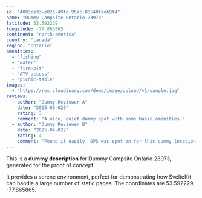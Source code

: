 ```yaml
---
id: "4083ca33-e026-49fd-95ac-88540fae69f4"
name: "Dummy Campsite Ontario 23973"
latitude: 53.592229
longitude: -77.865865
continent: "north-america"
country: "canada"
region: "ontario"
amenities:
  - "fishing"
  - "water"
  - "fire-pit"
  - "ATV-access"
  - "picnic-table"
images:
  - "https://res.cloudinary.com/demo/image/upload/v1/sample.jpg"
reviews:
  - author: "Dummy Reviewer A"
    date: "2025-06-020"
    rating: 3
    comment: "A nice, quiet dummy spot with some basic amenities."
  - author: "Dummy Reviewer B"
    date: "2025-04-022"
    rating: 4
    comment: "Found it easily. GPS was spot on for this dummy location."
---
```


This is a **dummy description** for Dummy Campsite Ontario 23973, generated for the proof of concept.

It provides a serene environment, perfect for demonstrating how SvelteKit can handle a large number of static pages. The coordinates are 53.592229, -77.865865.
